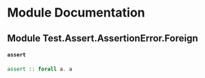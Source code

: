 # Module Documentation

## Module Test.Assert.AssertionError.Foreign

#### `assert`

``` purescript
assert :: forall a. a
```




